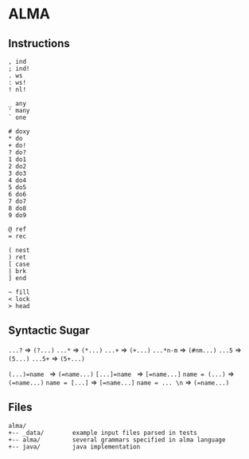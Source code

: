 ALMA
====

Instructions
------------

	, ind
	; ind!
	. ws
	: ws!
	! nl!

	_ any
	' many
	` one

	# doxy
	* do
	+ do!
	? do?
	1 do1
	2 do2
	3 do3
	4 do4
	5 do5
	6 do6
	7 do7
	8 do8
	9 do9

	@ ref
	= rec
	
	( nest
	) ret
	[ case
	| brk
	] end

	~ fill
	< lock
	> head

Syntactic Sugar
---------------
` ...? `    => `(?...)`
` ...* `    => `(*...)`
` ...+ `    => `(+...)`
` ...*n-m ` => `(#nm...)`
` ...5 `    => `(5...)`
` ...5+ `   => `(5+...)`

`(...)=name `   => `(=name...)`
`[...]=name `   => `[=name...]`
`name = (...)`  => `(=name...)`
`name = [...]`  => `[=name...]` 
`name = ... \n` => `(=name...)`

Files
-----
```
alma/
+-- _data/        example input files parsed in tests
+-- alma/         several grammars specified in alma language
+-- java/         java implementation
```
